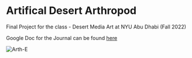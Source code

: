 # Artifical Desert Arthropod
Final Project for the class - Desert Media Art at NYU Abu Dhabi (Fall 2022)

Google Doc for the Journal can be found [here](https://docs.google.com/document/d/1QEYPb8SrWKh-cfvdh9vHcw5wVpPePOjNOKiKjqyI1vA/edit#heading=h.nyo9mol5a2sm)

![Arth-E](https://github.com/sripranav9/ArtificalDesertArthropod/assets/92122776/0f60c6d2-a477-4234-a8de-3e8b1abd54c6)
